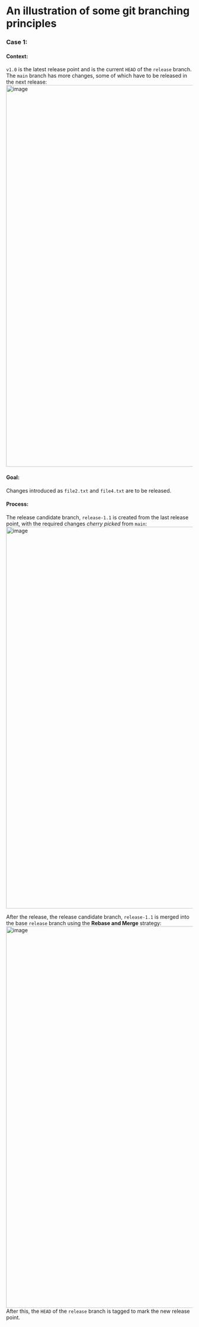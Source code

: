 # An illustration of some git branching principles


### Case 1:

#### Context:
`v1.0` is the latest release point and is the current `HEAD` of the `release` branch. The `main` branch has more changes, some of which have to be released in the next release:
<img width="1029" alt="image" src="https://user-images.githubusercontent.com/10478594/129952605-43eb121a-35ee-4c44-810b-5099a153c561.png">

#### Goal:
Changes introduced as `file2.txt` and `file4.txt` are to be released.
#### Process:
The release candidate branch, `release-1.1` is created from the last release point, with the required changes *cherry picked* from `main`:
<img width="1029" alt="image" src="https://user-images.githubusercontent.com/10478594/129953386-3faf9b20-6acf-41f0-b34c-7b91a134eb77.png">

After the release, the release candidate branch, `release-1.1` is merged into the base `release` branch using the **Rebase and Merge** strategy:
<img width="1029" alt="image" src="https://user-images.githubusercontent.com/10478594/129954724-75e02c42-2279-4709-ab62-f94ca572c4a5.png">
After this, the `HEAD` of the `release` branch is tagged to mark the new release point.
